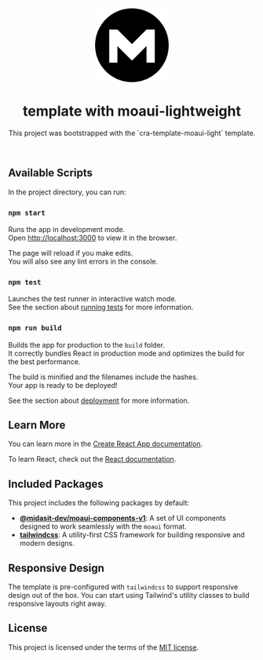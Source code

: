 <!-- markdownlint-disable-next-line -->
<br />
<p align="center">
  <a href="https://midasit.com/" rel="noopener" target="_blank"><img width="150" src="https://raw.githubusercontent.com/midasit-dev/moaui-fixed-repo/main/svg/logo_circle_30p.svg" alt="moaui logo"></a>
</p>

<h1 align="center">template with moaui-lightweight</h1>

<p align="center">
  This project was bootstrapped with the `cra-template-moaui-light` template.
</p>
<br />

## Available Scripts

In the project directory, you can run:

### `npm start`

Runs the app in development mode.<br />
Open [http://localhost:3000](http://localhost:3000) to view it in the browser.

The page will reload if you make edits.<br />
You will also see any lint errors in the console.

### `npm test`

Launches the test runner in interactive watch mode.<br />
See the section about [running tests](https://facebook.github.io/create-react-app/docs/running-tests) for more information.

### `npm run build`

Builds the app for production to the `build` folder.<br />
It correctly bundles React in production mode and optimizes the build for the best performance.

The build is minified and the filenames include the hashes.<br />
Your app is ready to be deployed!

See the section about [deployment](https://facebook.github.io/create-react-app/docs/deployment) for more information.

## Learn More

You can learn more in the [Create React App documentation](https://facebook.github.io/create-react-app/docs/getting-started).

To learn React, check out the [React documentation](https://reactjs.org/).

## Included Packages

This project includes the following packages by default:

- **[@midasit-dev/moaui-components-v1](https://www.npmjs.com/package/@midasit-dev/moaui-components-v1)**: A set of UI components designed to work seamlessly with the `moaui` format.
- **[tailwindcss](https://tailwindcss.com/)**: A utility-first CSS framework for building responsive and modern designs.

## Responsive Design

The template is pre-configured with `tailwindcss` to support responsive design out of the box. You can start using Tailwind's utility classes to build responsive layouts right away.

## License

This project is licensed under the terms of the [MIT license](/LICENSE).
